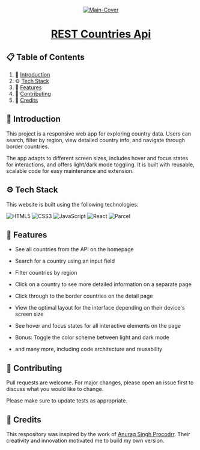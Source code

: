 <div align="center">
  <br />
   <a href="https://countries-api-arpitsharma.netlify.app/" target="_blank"><img src="https://github.com/user-attachments/assets/41a32476-623b-49fc-9c22-e62ceb5a9b34" alt="Main-Cover" border="0"></a>
  <br />

# [REST Countries Api ](https://countries-api-arpitsharma.netlify.app/)

</div>

## 📋 <a name="table">Table of Contents</a>

1. 🤖 [Introduction](#introduction)
2. ⚙️ [Tech Stack](#techstack)
3. 🔋 [Features](#features)
4. 🚀 [Contributing](#contribute)
5. 🫡 [Credits](#credits)

## <a name="introduction">🤖 Introduction</a>

This project is a responsive web app for exploring country data. Users can search, filter by region, view detailed country info, and navigate through border countries.

The app adapts to different screen sizes, includes hover and focus states for interactions, and offers light/dark mode toggling. It is built with reusable, scalable code for easy maintenance and extension.

## <a name="techstack">⚙️ Tech Stack</a>

This website is built using the following technologies:

![HTML5](https://img.shields.io/badge/html5-%23E34F26.svg?style=for-the-badge&logo=html5&logoColor=white)
![CSS3](https://img.shields.io/badge/css3-%231572B6.svg?style=for-the-badge&logo=css3&logoColor=white)
![JavaScript](https://img.shields.io/badge/javascript-%23323330.svg?style=for-the-badge&logo=javascript&logoColor=%23F7DF1E)
![React](https://img.shields.io/badge/react-%2320232a.svg?style=for-the-badge&logo=react&logoColor=%2361DAFB)
![Parcel](https://img.shields.io/badge/parcel-%2320232a.svg?style=for-the-badge&logo=react&logoColor=%2361DAFB)

## <a name="features">🔋 Features</a>

- See all countries from the API on the homepage

- Search for a country using an input field

- Filter countries by region

- Click on a country to see more detailed information on a separate page

- Click through to the border countries on the detail page

- View the optimal layout for the interface depending on their device's screen size

- See hover and focus states for all interactive elements on the page

- Bonus: Toggle the color scheme between light and dark mode

- and many more, including code architecture and reusability

## <a name="contribute"> 🚀 Contributing</a>

Pull requests are welcome. For major changes, please open an issue first
to discuss what you would like to change.

Please make sure to update tests as appropriate.

## 🫡 Credits

This respository was inspired by the work of [Anurag Singh Procodrr](https://github.com/procodrr). Their creativity and innovation motivated me to build my own version.
